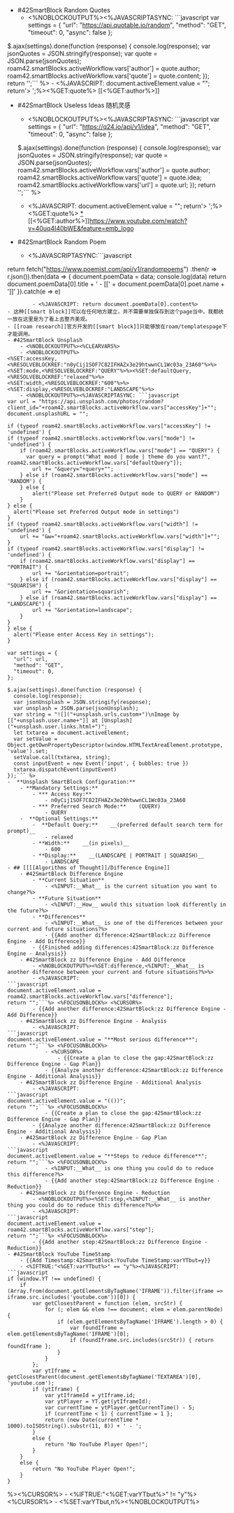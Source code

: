 - #42SmartBlock Random Quotes
    - <%NOBLOCKOUTPUT%><%JAVASCRIPTASYNC: ```javascript
var settings = {
  "url": "https://api.quotable.io/random",
  "method": "GET",
  "timeout": 0,
  "async": false
};

$.ajax(settings).done(function (response) {
  console.log(response);
  var jsonQuotes = JSON.stringify(response);
  var quote = JSON.parse(jsonQuotes);
  roam42.smartBlocks.activeWorkflow.vars['author'] = quote.author;
  roam42.smartBlocks.activeWorkflow.vars['quote'] = quote.content;
});
return '';``` %>
    - <%JAVASCRIPT: document.activeElement.value = ""; return'> ';%><%GET:quote%>
[[<%GET:author%>]]
- #42SmartBlock Useless Ideas 随机灵感
    -   <%NOBLOCKOUTPUT%><%JAVASCRIPTASYNC: ```javascript
  var settings = {
    "url": "https://q24.io/api/v1/idea",
    "method": "GET",
    "timeout": 0,
    "async": false
  };
  
  $.ajax(settings).done(function (response) {
    console.log(response);
    var jsonQuotes = JSON.stringify(response);
    var quote = JSON.parse(jsonQuotes);
    roam42.smartBlocks.activeWorkflow.vars['author'] = quote.author;
    roam42.smartBlocks.activeWorkflow.vars['quote'] = quote.idea;
    roam42.smartBlocks.activeWorkflow.vars['url'] = quote.url;
  });
  return '';``` %>
    - <%JAVASCRIPT: document.activeElement.value = ""; return'> ';%><%GET:quote%> [*](<%GET:url%>)
  [[<%GET:author%>]]https://www.youtube.com/watch?v=40uq4I40bWE&feature=emb_logo
- #42SmartBlock Random Poem
    - <%JAVASCRIPTASYNC:```javascript

return fetch("https://www.poemist.com/api/v1/randompoems")
.then(r => r.json()).then(data => {
  document.poemData = data;
  console.log(data)
  return document.poemData[0].title + ' - [[' + document.poemData[0].poet.name + ']]'
}).catch(e => e)
```%>
        - <%JAVASCRIPT: return document.poemData[0].content%>
- 这种[[smart block]]可以在任何地方建立，并不需要单独保存到这个page当中，我都统一放在这里是为了看上去整齐美观。
- [[roam research]]官方开发的[[smart block]]只能够放在roam/templatespage下才能调用。
- #42SmartBlock Unsplash
    - <%NOBLOCKOUTPUT%><%CLEARVARS%>
    - <%NOBLOCKOUTPUT%>
<%SET:accessKey,<%RESOLVEBLOCKREF:"n0yCij1SOF7C82IFHAZx3e29htwwnCL1Wc03a_23A60"%>%>
<%SET:mode,<%RESOLVEBLOCKREF:"QUERY"%>%><%SET:defaultQuery,<%RESOLVEBLOCKREF:"relaxed"%>%>
<%SET:width,<%RESOLVEBLOCKREF:"600"%>%>
<%SET:display,<%RESOLVEBLOCKREF:"LANDSCAPE"%>%>
    - <%NOBLOCKOUTPUT%><%JAVASCRIPTASYNC: ```javascript
var url = "https://api.unsplash.com/photos/random?client_id="+roam42.smartBlocks.activeWorkflow.vars["accessKey"]+"";
document.unsplashURL = "";

if (typeof roam42.smartBlocks.activeWorkflow.vars["accessKey"] != 'undefined') {
if (typeof roam42.smartBlocks.activeWorkflow.vars["mode"] != 'undefined') {	
	if (roam42.smartBlocks.activeWorkflow.vars["mode"] == "QUERY") {
      var query = prompt("What mood | mode | theme do you want?", roam42.smartBlocks.activeWorkflow.vars["defaultQuery"]);	
      	url += "&query="+query+"";
    } else if (roam42.smartBlocks.activeWorkflow.vars["mode"] == 'RANDOM') {
    } else {
  		alert("Please set Preferred Output mode to QUERY or RANDOM")
	}
} else {
  alert("Please set Preferred Output mode in settings")
}
if (typeof roam42.smartBlocks.activeWorkflow.vars["width"] != 'undefined') {
	url += "&w="+roam42.smartBlocks.activeWorkflow.vars["width"]+"";
}
if (typeof roam42.smartBlocks.activeWorkflow.vars["display"] != 'undefined') {
	if (roam42.smartBlocks.activeWorkflow.vars["display"] == "PORTRAIT") {
  		url += "&orientation=portrait";
	} else if (roam42.smartBlocks.activeWorkflow.vars["display"] == "SQUARISH") {
  		url += "&orientation=squarish";
	} else if (roam42.smartBlocks.activeWorkflow.vars["display"] == "LANDSCAPE") {
  		url += "&orientation=landscape";
	} 
}
} else {
  alert("Please enter Access Key in settings");
}

var settings = {
  "url": url,
  "method": "GET",
  "timeout": 0,
};

$.ajax(settings).done(function (response) {
  console.log(response);
  var jsonUnsplash = JSON.stringify(response);
  var unsplash = JSON.parse(jsonUnsplash);
  var string = "![]("+unsplash.urls.custom+")\nImage by [["+unsplash.user.name+"]] at [Unsplash]("+unsplash.user.links.html+")";
  let txtarea = document.activeElement;
  var setValue = Object.getOwnPropertyDescriptor(window.HTMLTextAreaElement.prototype, 'value').set;
  setValue.call(txtarea, string);
  const inputEvent = new Event('input', { bubbles: true })
  txtarea.dispatchEvent(inputEvent)
});``` %>
-  **Unsplash SmartBlock Configuration:**
    - **Mandatory Settings:**
        - *** Access Key:**
            - n0yCij1SOF7C82IFHAZx3e29htwwnCL1Wc03a_23A60
        - *** Preferred Search Mode:**    (QUERY)
            - QUERY
    -  **Optional Settings:**
        -  **Default Query:**    __(preferred default search term for prompt)__
            - relaxed
        - **Width:**    __(in pixels)__
            - 600
        - **Display:**    __(LANDSCAPE | PORTRAIT | SQUARISH)__
            - LANDSCAPE
- ## [[[[Algorithms of Thought]]/Difference Engine]]
    - #42SmartBlock Difference Engine
        - **Current Situation**
            - <%INPUT:__What__ is the current situation you want to change?%>
        - **Future Situation**
            - <%INPUT:__How__ would this situation look differently in the future?%>
        - **Differences**
            - <%INPUT:__What__ is one of the differences between your current and future situations?%>
            - {{Add another difference:42SmartBlock:zz Difference Engine - Add Difference}}
        - {{Finished adding differences:42SmartBlock:zz Difference Engine - Analysis}}
    - #42SmartBlock zz Difference Engine - Add Difference
        - <%NOBLOCKOUTPUT%><%SET:difference,<%INPUT:__What__ is another difference between your current and future situations?%>%>
        - <%JAVASCRIPT:
```javascript
document.activeElement.value = roam42.smartBlocks.activeWorkflow.vars["difference"];
return "";```%> <%FOCUSONBLOCK%> <%CURSOR%>
        - {{Add another difference:42SmartBlock:zz Difference Engine - Add Difference}}
    - #42SmartBlock zz Difference Engine - Analysis
        - <%JAVASCRIPT:
```javascript
document.activeElement.value = "**Most serious difference**";
return "";```%> <%FOCUSONBLOCK%>
            - <%CURSOR%>
                - {{Create a plan to close the gap:42SmartBlock:zz Difference Engine - Gap Plan}}
            - {{Analyze another difference:42SmartBlock:zz Difference Engine - Additional Analysis}}
    - #42SmartBlock zz Difference Engine - Additional Analysis
        - <%JAVASCRIPT:
```javascript
document.activeElement.value = "(())";
return "";```%> <%FOCUSONBLOCK%>
            - {{Create a plan to close the gap:42SmartBlock:zz Difference Engine - Gap Plan}}
        - {{Analyze another difference:42SmartBlock:zz Difference Engine - Additional Analysis}}
    - #42SmartBlock zz Difference Engine - Gap Plan
        - <%JAVASCRIPT:
```javascript
document.activeElement.value = "**Steps to reduce difference**";
return "";```%> <%FOCUSONBLOCK%>
            - <%INPUT:__What__ is one thing you could do to reduce this difference?%>
            - {{Add another step:42SmartBlock:zz Difference Engine - Reduction}}
    - #42SmartBlock zz Difference Engine - Reduction
        - <%NOBLOCKOUTPUT%><%SET:step,<%INPUT:__What__ is another thing you could do to reduce this difference?%>%>
        - <%JAVASCRIPT:
```javascript
document.activeElement.value = roam42.smartBlocks.activeWorkflow.vars["step"];
return "";```%> <%FOCUSONBLOCK%>
        - {{Add another step:42SmartBlock:zz Difference Engine - Reduction}}
- #42SmartBlock YouTube TimeStamp
    - {{Add Timestamp:42SmartBlock:YouTube TimeStamp:varYTbut=y}}
    - <%IFTRUE:"<%GET:varYTbut%>" == "y"%><%JAVASCRIPT:
```javascript
if (window.YT !== undefined) {
    if (Array.from(document.getElementsByTagName('IFRAME')).filter(iframe => iframe.src.includes('youtube.com'))[0]) {
        var getClosestParent = function (elem, srcStr) {
            for (; elem && elem !== document; elem = elem.parentNode) {
                if (elem.getElementsByTagName('IFRAME').length > 0) {
                    var foundIframe = elem.getElementsByTagName('IFRAME')[0];
                    if (foundIframe.src.includes(srcStr)) { return foundIframe };
                }
            }
        };
        var ytIframe = getClosestParent(document.getElementsByTagName('TEXTAREA')[0], 'youtube.com');
        if (ytIframe) {
            var ytIframeId = ytIframe.id;
            var ytPlayer = YT.get(ytIframeId);
            var currentTime = ytPlayer.getCurrentTime() - 5;
            if (currentTime < 1) { currentTime = 1 };
            return (new Date(currentTime * 1000).toISOString().substr(11, 8)) + ' - ';
        }
        else {
            return "No YouTube Player Open!";
        }
    }
    else {
        return "No YouTube Player Open!";
    }
}
```
%><%CURSOR%>
    - <%IFTRUE:"<%GET:varYTbut%>" != "y"%> <%CURSOR%>
    - <%SET:varYTbut,n%><%NOBLOCKOUTPUT%>
